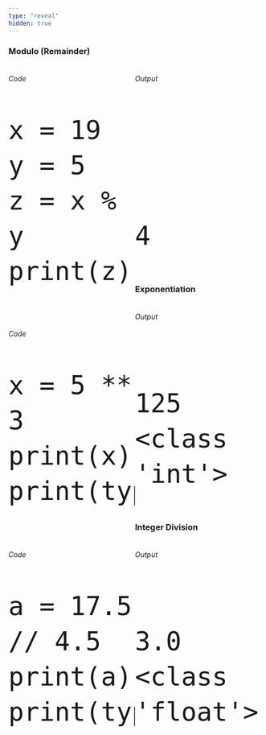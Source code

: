 ```yaml
---
type: "reveal"
hidden: true
---
```



<section>
    <h3>Modulo (Remainder)</h3>
    <div style="float: right; width: 50%">
        <h6>Output</h6>
        <pre class="language-plaintext stretch" style="font-size: 60px; line-height: 70px"><code><br><br><br>4</code></pre>
    </div>
    <div style="float: left; width: 50%">
        <h6>Code</h6>
        <pre class="python stretch" style="font-size: 60px; line-height: 70px"><code>x = 19
y = 5
z = x % y
print(z)</code></pre>
    </div>
</section>


<section>
    <h3>Exponentiation</h3>
    <div style="float: right; width: 50%">
        <h6>Output</h6>
        <pre class="language-plaintext stretch" style="font-size: 60px; line-height: 70px"><code><br>125
&lt;class 'int'></code></pre>
    </div>
    <div style="float: left; width: 50%">
        <h6>Code</h6>
        <pre class="python stretch" style="font-size: 60px; line-height: 70px"><code>x = 5 ** 3
print(x)
print(type(x))</code></pre>
    </div>
</section>

<section>
    <h3>Integer Division</h3>
    <div style="float: right; width: 50%">
        <h6>Output</h6>
        <pre class="language-plaintext stretch" style="font-size: 60px; line-height: 70px"><code><br>3.0
&lt;class 'float'></code></pre>
    </div>
    <div style="float: left; width: 50%">
        <h6>Code</h6>
        <pre class="python stretch" style="font-size: 60px; line-height: 70px"><code>a = 17.5 // 4.5
print(a)
print(type(a))</code></pre>
    </div>
</section>